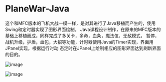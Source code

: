 # PlaneWar-Java
这个和MFC版本的飞机大战一模一样，是对其进行了Java移植而产生的，使用Swing和定时器实现了图形界面绘制。
Java课程设计制作，在原来的MFC版本的基础上移植而成，同样完成了多关卡，多命，血条，魔法值，无敌模式，
暂停，战机升级，护盾，血包，大招等功能，计时器使用Java的Timer实现，界面用JPanel实现，根据运行时动
态定时在JPanel上绘制相应的图形界面达到刷新界面的目的。


![image](https://github.com/Coselding/PlaneWar-MFC/raw/master/screenshot/3.png)


![image](https://github.com/Coselding/PlaneWar-MFC/raw/master/screenshot/4.png)
